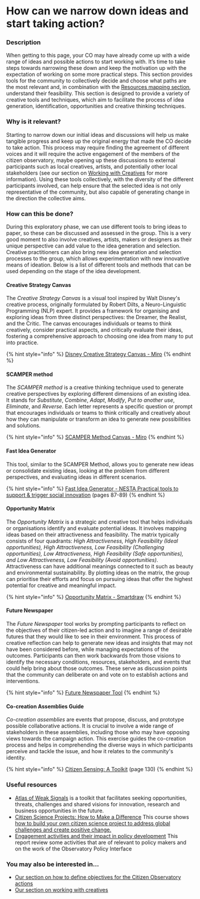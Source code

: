 # How can we narrow down ideas and start taking action?

### **Description**&#x20;

When getting to this page, your CO may have already come up with a wide range of ideas and possible actions to start working with. It’s time to take steps towards narrowing these down and keep the motivation up with the expectation of working on some more practical steps. This section provides tools for the community to collectively decide and choose what paths are the most relevant and, in combination with the [Resources mapping section](broken-reference), understand their feasibility. This section is designed to provide a variety of creative tools and techniques, which aim to facilitate the process of idea generation, identification, opportunities and creative thinking techniques.

### **Why is it relevant?**&#x20;

Starting to narrow down our initial ideas and discussions will help us make tangible progress and keep up the original energy that made the CO decide to take action. This process may require finding the agreement of different voices and it will require the active engagement of the members of the citizen observatory, maybe opening up these discussions to external participants such as local creatives, artists, and potentially other local stakeholders (see our section on [Working with Creatives](broken-reference) for more information). Using these tools collectively, with the diversity of the different participants involved, can help ensure that the selected idea is not only representative of the community, but also capable of generating change in the direction the collective aims.

### **How can this be done?**&#x20;

During this exploratory phase, we can use different tools to bring ideas to paper, so these can be discussed and assessed in the group. This is a very good moment to also involve creatives, artists, makers or designers as their unique perspective can add value to the idea generation and selection. Creative practitioners can also bring new idea generation and selection processes to the group, which allows experimentation with new innovative means of ideation. Below is a list of different tools and methods that can be used depending on the stage of the idea development.

#### Creative Strategy Canvas

The _Creative Strategy Canvas_ is a visual tool inspired by Walt Disney's creative process, originally formulated by Robert Dilts, a Neuro-Linguistic Programming (NLP) expert. It provides a framework for organising and exploring ideas from three distinct perspectives: the Dreamer, the Realist, and the Critic. The canvas encourages individuals or teams to think creatively, consider practical aspects, and critically evaluate their ideas, fostering a comprehensive approach to choosing one idea from many to put into practice.

{% hint style="info" %}
[Disney Creative Strategy Canvas - Miro](https://miro.com/templates/disney-creative-strategy/)
{% endhint %}

#### SCAMPER method

The _SCAMPER method_ is a creative thinking technique used to generate creative perspectives by exploring different dimensions of an existing idea. It stands for _Substitute_, _Combine_, _Adapt_, _Modify_, _Put to another use_, _Eliminate_, and _Reverse_. Each letter represents a specific question or prompt that encourages individuals or teams to think critically and creatively about how they can manipulate or transform an idea to generate new possibilities and solutions.

{% hint style="info" %}
[SCAMPER Method Canvas - Miro](https://miro.com/app/board/uXjVM7zoE0k%3D/?share_link_id=658918907480)
{% endhint %}

#### Fast Idea Generator

This tool, similar to the SCAMPER Method, allows you to generate new ideas or consolidate existing ideas, looking at the problem from different perspectives, and evaluating ideas in different scenarios.

{% hint style="info" %}
[Fast Idea Generator - NESTA Practical tools to support & trigger social innovation](https://media.nesta.org.uk/documents/diy-toolkit-full-download-a4-size.pdf) (pages 87-89)
{% endhint %}

#### Opportunity Matrix

The _Opportunity Matrix_ is a strategic and creative tool that helps individuals or organisations identify and evaluate potential ideas. It involves mapping ideas based on their attractiveness and feasibility. The matrix typically consists of four quadrants: _High Attractiveness, High Feasibility (Ideal opportunities), High Attractiveness, Low Feasibility (Challenging opportunities), Low Attractiveness, High Feasibility (Safe opportunities), and Low Attractiveness, Low Feasibility (Avoid opportunities)_. Attractiveness can have additional meanings connected to it such as beauty and environmental sustainability. By plotting ideas on the matrix, the group can prioritise their efforts and focus on pursuing ideas that offer the highest potential for creative and meaningful impact.

{% hint style="info" %}
[Opportunity Matrix - Smartdraw](https://www.smartdraw.com/matrix/examples/opportunity-matrix/)
{% endhint %}

#### **F**uture Newspaper

The _Future Newspaper_ tool works by prompting participants to reflect on the objectives of their citizen-led action and to imagine a range of desirable futures that they would like to see in their environment. This process of creative reflection can help to generate new ideas and insights that may not have been considered before, while managing expectations of the outcomes. Participants can then work backwards from those visions to identify the necessary conditions, resources, stakeholders, and events that could help bring about those outcomes. These serve as discussion points that the community can deliberate on and vote on to establish actions and interventions.

{% hint style="info" %}
[Future Newspaper Tool](https://discovery.dundee.ac.uk/en/publications/future-newspaper-tool)
{% endhint %}

#### Co-creation Assemblies Guide

_Co-creation assemblies_ are events that propose, discuss, and prototype possible collaborative actions. It is crucial to involve a wide range of stakeholders in these assemblies, including those who may have opposing views towards the campaign action. This exercise guides the co-creation process and helps in comprehending the diverse ways in which participants perceive and tackle the issue, and how it relates to the community's identity.

{% hint style="info" %}
[Citizen Sensing: A Toolkit](https://doi.org/10.20933/100001112) (page 130)
{% endhint %}

### Useful **resources**

* [Atlas of Weak Signals](https://fablabbcn.org/blog/emergent-ideas/atlas-of-weak-signals) is a toolkit that facilitates seeking opportunities, threats, challenges and shared visions for innovation, research and business opportunities in the future.
* [Citizen Science Projects: How to Make a Difference](https://www.futurelearn.com/courses/weobserve-the-earth/4) This course shows [how to build your own citizen science project to address global challenges and create positive change.](https://ctb.ku.edu/en/table-of-contents/structure/strategic-planning/develop-action-plans/main)
* [Engagement activities and their impact in policy development](https://discovery.dundee.ac.uk/en/publications/engagement-activities-and-their-impacts-on-policy-development) This report review some activities that are of relevant to policy makers and on the work of the Observatory Policy Interface

### **You may also be interested in…**

* [Our section on how to define objectives for the Citizen Observatory actions](how-can-we-define-the-scope-of-our-action.md)
* [Our section on working with creatives](../working-with-creatives/)
